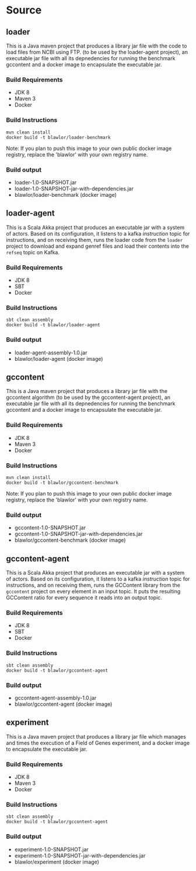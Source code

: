 Source
======

## loader
This is a Java maven project that produces a library jar file with the code to load files from NCBI using FTP. (to be used by the loader-agent project), an executable jar file with all its depnedencies for running the benchmark gccontent and a docker image to encapsulate the executable jar.

### Build Requirements
* JDK 8
* Maven 3
* Docker

### Build Instructions

```
mvn clean install
docker build -t blawlor/loader-benchmark
```

Note: If you plan to push this image to your own public docker image registry, replace the 'blawlor' with your own registry name.


### Build output
* loader-1.0-SNAPSHOT.jar
* loader-1.0-SNAPSHOT-jar-with-dependencies.jar
* blawlor/loader-benchmark (docker image)

## loader-agent
This is a Scala Akka project that produces an executable jar with a system of actors. Based on its configuration, it listens to a kafka _instruction_ topic for instructions, and on receiving them, runs the loader code from the ```loader``` project to download and expand genref files and load their contents into the ```refseq``` topic on Kafka.

### Build Requirements
* JDK 8
* SBT
* Docker

### Build Instructions

```
sbt clean assembly
docker build -t blawlor/loader-agent
```

### Build output
* loader-agent-assembly-1.0.jar
* blawlor/loader-agent (docker image)

## gccontent
This is a Java maven project that produces a library jar file with the gccontent algorithm (to be used by the gccontent-agent project), an executable jar file with all its depnedencies for running the benchmark gccontent and a docker image to encapsulate the executable jar.

### Build Requirements
* JDK 8
* Maven 3
* Docker

### Build Instructions

```
mvn clean install
docker build -t blawlor/gccontent-benchmark
```

Note: If you plan to push this image to your own public docker image registry, replace the 'blawlor' with your own registry name.

### Build output
* gccontent-1.0-SNAPSHOT.jar
* gccontent-1.0-SNAPSHOT-jar-with-dependencies.jar
* blawlor/gccontent-benchmark (docker image)

## gccontent-agent
This is a Scala Akka project that produces an executable jar with a system of actors. Based on its configuration, it listens to a kafka _instruction_ topic for instructions, and on receiving them, runs the GCContent library from the ```gccontent``` project on every element in an input topic. It puts the resulting GCContent ratio for every sequence it reads into an output topic.

### Build Requirements
* JDK 8
* SBT
* Docker

### Build Instructions

```
sbt clean assembly
docker build -t blawlor/gccontent-agent
```

### Build output
* gccontent-agent-assembly-1.0.jar
* blawlor/gccontent-agent (docker image)


## experiment

This is a Java maven project that produces a library jar file which manages and times the execution of a Field of Genes experiment, and a docker image to encapsulate the executable jar.

### Build Requirements
* JDK 8
* Maven 3
* Docker

### Build Instructions

```
sbt clean assembly
docker build -t blawlor/gccontent-agent
```

### Build output
* experiment-1.0-SNAPSHOT.jar
* experiment-1.0-SNAPSHOT-jar-with-dependencies.jar
* blawlor/experiment (docker image)

